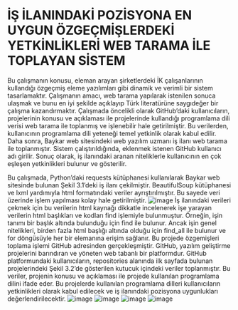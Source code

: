 # İŞ İLANINDAKİ POZİSYONA EN UYGUN ÖZGEÇMİŞLERDEKİ YETKİNLİKLERİ WEB TARAMA İLE TOPLAYAN SİSTEM
Bu çalışmanın konusu, eleman arayan şirketlerdeki İK çalışanlarının kullandığı özgeçmiş eleme yazılımları gibi dinamik ve verimli bir sistem tasarlamaktır. Çalışmanın amacı, web tarama yapılarak istenilen sonuca ulaşmak ve bunu en iyi şekilde açıklayıp Türk literatürüne saygıdeğer bir çalışma kazandırmaktır. Çalışmada öncelikli olarak GitHub’daki kullanıcıların, projelerinin konusu ve açıklaması ile projelerinde kullandığı programlama dili verisi web tarama ile toplanmış ve işlenebilir hale getirilmiştir. Bu verilerden, kullanıcının programlama dili yeteneği temel yetkinlik olarak kabul edilir. Daha sonra, Baykar web sitesindeki web yazılım uzmanı iş ilanı web tarama ile toplanmıştır. Sistem çalıştırıldığında, eklenmek istenen GitHub kullanıcı adı girilir. Sonuç olarak, iş ilanındaki aranan niteliklerle kullanıcının en çok eşleşen yetkinlikleri bulunur ve gösterilir.


Bu çalışmada, Python’daki requests kütüphanesi kullanılarak Baykar web sitesinde bulunan Şekil 3.1’deki iş ilanı çekilmiştir. BeautifulSoup kütüphanesi ve lxml yardımıyla html formatındaki veriler ayrıştırılmıştır. Bu sayede veri üzerinde işlem yapılması kolay hale getirilmiştir.
![image](https://github.com/DeveloperBedirhan/Web-Scraping/assets/77440477/4d8d342f-5baf-4de2-aa1f-f171fc20117c)
İş ilanındaki verileri çekmek için bu verilerin html kaynağı dikkatle incelenerek işe yarayan verilerin html başlıkları ve kodları find işlemiyle bulunmuştur. Örneğin, işin tanımı bir başlık altında bulunduğu için find ile bulunur. Ancak işin genel nitelikleri, birden fazla html başlığı altında olduğu için find_all ile bulunur ve for döngüsüyle her bir elemanına erişim sağlanır.
Bu projede özgemişleri toplama işlemi GitHub adresinden gerçekleşmiştir. GitHub, yazılım geliştirme projelerini barındıran ve yöneten web tabanlı bir platformdur. GitHub platformundaki kullanıcıların, repositories alanında ilk sayfada bulunan projelerindeki Şekil 3.2’de gösterilen kutucuk içindeki veriler toplanmıştır. Bu veriler, projenin konusu ve açıklaması ile projede kullanılan programlama dilini ifade eder. Bu projelerde kullanılan programlama dilleri kullanıcıların yetkinlikleri olarak kabul edilecek ve iş ilanındaki pozisyona uygunlukları değerlendirilecektir.
![image](https://github.com/DeveloperBedirhan/Web-Scraping/assets/77440477/f6fa7694-1bc1-44db-8e2e-d0d63845db5f)
![image](https://github.com/DeveloperBedirhan/Web-Scraping/assets/77440477/424ea525-d9ec-49cb-b714-f39797441f9b)
![image](https://github.com/DeveloperBedirhan/Web-Scraping/assets/77440477/2208472e-762b-4ecf-b3b6-d6cd01d8f89f)
![image](https://github.com/DeveloperBedirhan/Web-Scraping/assets/77440477/432a90a4-ca56-4c06-ac5a-e695fa4ea9f1)
